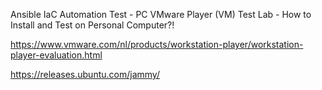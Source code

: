 Ansible IaC Automation Test - PC VMware Player (VM) Test Lab - How to Install and Test on Personal Computer?!

https://www.vmware.com/nl/products/workstation-player/workstation-player-evaluation.html

https://releases.ubuntu.com/jammy/

